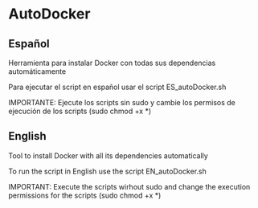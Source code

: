 # AutoDocker

## Español

Herramienta para instalar Docker con todas sus dependencias automáticamente

Para ejecutar el script en español usar el script ES_autoDocker.sh

IMPORTANTE: Ejecute los scripts sin sudo y cambie los permisos de ejecución de los scripts (sudo chmod +x *)

## English

Tool to install Docker with all its dependencies automatically

To run the script in English use the script EN_autoDocker.sh

IMPORTANT: Execute the scripts wirhout sudo and change the execution permissions for the scripts (sudo chmod +x *)
